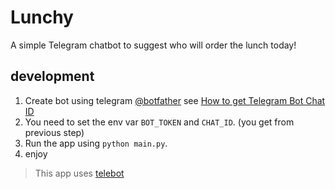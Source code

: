 # Lunchy

A simple Telegram chatbot to suggest who will order the lunch today!

## development

1. Create bot using telegram [@botfather](https://telegram.me/BotFather)
   see [How to get Telegram Bot Chat ID](https://gist.github.com/nafiesl/4ad622f344cd1dc3bb1ecbe468ff9f8a)
2. You need to set the env var `BOT_TOKEN` and `CHAT_ID`. (you get from previous step)
3. Run the app using `python main.py`.
4. enjoy

> This app uses [telebot](https://github.com/mhewedy/telebot) 
